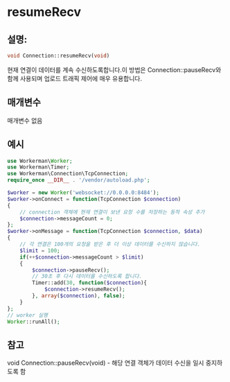 # resumeRecv
## 설명:
```php
void Connection::resumeRecv(void)
```

현재 연결이 데이터를 계속 수신하도록합니다.이 방법은 Connection::pauseRecv와 함께 사용되며 업로드 트래픽 제어에 매우 유용합니다.

## 매개변수

매개변수 없음

## 예시

```php
use Workerman\Worker;
use Workerman\Timer;
use Workerman\Connection\TcpConnection;
require_once __DIR__ . '/vendor/autoload.php';

$worker = new Worker('websocket://0.0.0.0:8484');
$worker->onConnect = function(TcpConnection $connection)
{
    // connection 객체에 현재 연결이 보낸 요청 수를 저장하는 동적 속성 추가
    $connection->messageCount = 0;
};
$worker->onMessage = function(TcpConnection $connection, $data)
{
    // 각 연결은 100개의 요청을 받은 후 더 이상 데이터를 수신하지 않습니다.
    $limit = 100;
    if(++$connection->messageCount > $limit)
    {
        $connection->pauseRecv();
        // 30초 후 다시 데이터를 수신하도록 합니다.
        Timer::add(30, function($connection){
            $connection->resumeRecv();
        }, array($connection), false);
    }
};
// worker 실행
Worker::runAll();
```

## 참고
void Connection::pauseRecv(void) - 해당 연결 객체가 데이터 수신을 일시 중지하도록 함
